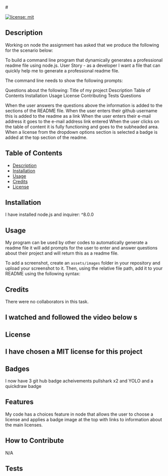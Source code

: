 #<readme generator>

[![license: mit](https://img.shields.io/badge/MIT-License__for__MIT-yellowgreen)](https://opensource.org/license/mit/)

## Description

Working on node the assignment has asked that we produce the following for the scenario below:

To build a command line program that dynamically generates a professional readme file using node.js.
User Story - as a developer I want a file that can quickly help me to generate a professional readme file.

The command line needs to show the following prompts:

Questions about the following:
Title of my project
Description
Table of Contents
Installation 
Usage
License
Contributing
Tests
Questions

When the user answers the questions above the information is added to the sections of the README file. 
When the user enters their github username this is added to the readme as a link
When the user enters their e-mail address it goes to the e-mail address link entered
When the user clicks on the table of content it is fully functioning and goes to the subheaded area.
When a license from the dropdown options section is selected a badge is added at the top section of the readme.


## Table of Contents

- [Description](#description)
- [Installation](#installation)
- [Usage](#usage)
- [Credits](#credits)
- [License](#license)

## Installation
<a id="installation"></a>

I have installed node.js and inquirer: ^8.0.0 

## Usage
<a id="usage"></a>

My program can be used by other codes to automatically generate a readme file it will add prompts for the user to enter and answer questions about their project and will return this as a readme file.

To add a screenshot, create an `assets/images` folder in your repository and upload your screenshot to it. Then, using the relative file path, add it to your README using the following syntax:





## Credits
<a id="credits"></a>

There were no collaborators in this task.

I watched and followed the video below s
--------

## License

I have chosen a MIT license for this project
---

## Badges

I now have 3 git hub badge acheivements pullshark x2 and YOLO and a quickdraw badge

## Features

My code has a choices feature in node that allows the user to choose a license and applies a badge image at the top with links to information about the main licenses.

## How to Contribute

N/A

## Tests

